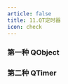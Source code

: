 ```yaml
---
article: false
title: 11.QT定时器
icon: check
---
```


### 第一种 QObject










### 第二种 QTimer











